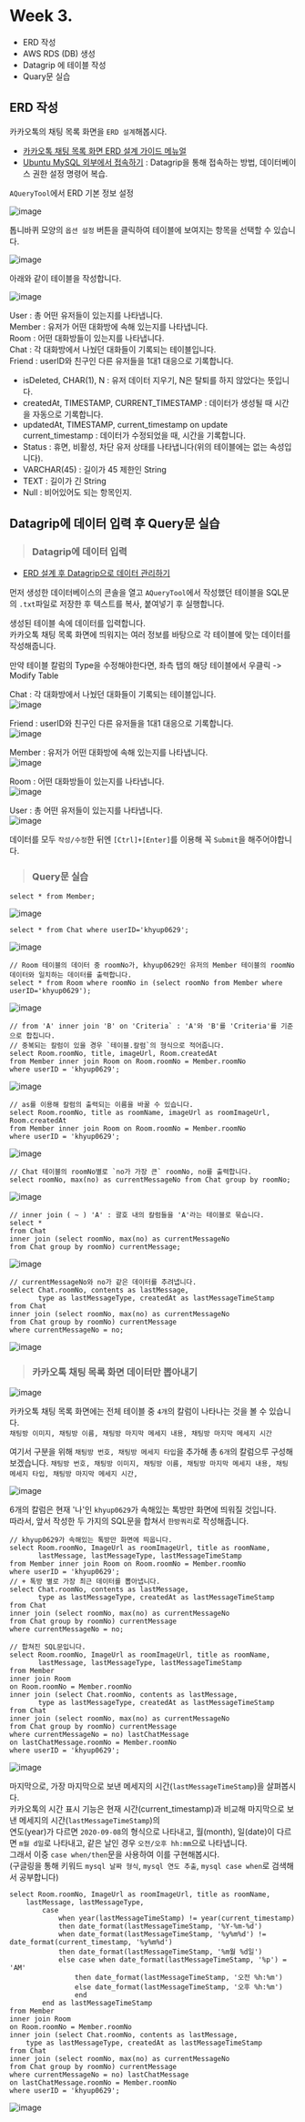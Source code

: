 # Week 3.

- ERD 작성
- AWS RDS (DB) 생성
- Datagrip 에 테이블 작성
- Quary문 실습

## ERD 작성

카카오톡의 채팅 목록 화면을 `ERD 설계`해봅시다.

- [카카오톡 채팅 목록 화면 ERD 설계 가이드 메뉴얼](https://yusang.tistory.com/42?category=835611)
- [Ubuntu MySQL 외부에서 접속하기](https://luminitworld.tistory.com/82) : Datagrip을 통해 접속하는 방법, 데이터베이스 권한 설정 명령어 복습.

`AQueryTool`에서 ERD 기본 정보 설정

![image](https://user-images.githubusercontent.com/43658658/132428155-242e45df-95b6-4d50-8411-69a27c4549ce.png)

톱니바퀴 모양의 `옵션 설정` 버튼을 클릭하여 테이블에 보여지는 항목을 선택할 수 있습니다.

![image](https://user-images.githubusercontent.com/43658658/132428555-8d7af084-537c-4643-94b6-89c98a99de1e.png)

아래와 같이 테이블을 작성합니다.

![image](https://user-images.githubusercontent.com/43658658/132438490-ddcf8a90-3a3d-40ef-b70e-f8b859cec695.png)

User : 총 어떤 유저들이 있는지를 나타냅니다.   
Member : 유저가 어떤 대화방에 속해 있는지를 나타냅니다.   
Room : 어떤 대화방들이 있는지를 나타냅니다.   
Chat : 각 대화방에서 나눴던 대화들이 기록되는 테이블입니다.   
Friend : userID와 친구인 다른 유저들을 1대1 대응으로 기록합니다.   

- isDeleted, CHAR(1), N : 유저 데이터 지우기, N은 탈퇴를 하지 않았다는 뜻입니다.
- createdAt, TIMESTAMP, CURRENT_TIMESTAMP : 데이터가 생성될 때 시간을 자동으로 기록합니다.
- updatedAt, TIMESTAMP, current_timestamp on update current_timestamp : 데이터가 수정되었을 때, 시간을 기록합니다.
- Status : 휴면, 비활성, 차단 유저 상태를 나타냅니다(위의 테이블에는 없는 속성입니다).
- VARCHAR(45) : 길이가 45 제한인 String
- TEXT : 길이가 긴 String
- Null : 비어있어도 되는 항목인지.

## Datagrip에 데이터 입력 후 Query문 실습

> <h3>Datagrip에 데이터 입력</h3>

- [ERD 설계 후 Datagrip으로 데이터 관리하기](https://yusang.tistory.com/42?category=835611)

먼저 생성한 데이터베이스의 콘솔을 열고 `AQueryTool`에서 작성했던 테이블을 SQL문의 `.txt`파일로 저장한 후 텍스트를 복사, 붙여넣기 후 실행합니다.

생성된 테이블 속에 데이터를 입력합니다.   
카카오톡 채팅 목록 화면에 띄워지는 여러 정보를 바탕으로 각 테이블에 맞는 데이터를 작성해줍니다.

만약 테이블 칼럼의 Type을 수정해야한다면, 좌측 탭의 해당 테이블에서 우클릭 -> Modify Table

Chat : 각 대화방에서 나눴던 대화들이 기록되는 테이블입니다.   
![image](https://user-images.githubusercontent.com/43658658/132441336-14f663a7-9b49-41d8-8203-35fb221ea75b.png)

Friend : userID와 친구인 다른 유저들을 1대1 대응으로 기록합니다.   
![image](https://user-images.githubusercontent.com/43658658/132441365-66f9da8d-8419-4cfb-b9ce-3855f239ec21.png)

Member : 유저가 어떤 대화방에 속해 있는지를 나타냅니다.   
![image](https://user-images.githubusercontent.com/43658658/132441375-93842bf3-436e-45bf-b924-07d20c3f22af.png)

Room : 어떤 대화방들이 있는지를 나타냅니다.   
![image](https://user-images.githubusercontent.com/43658658/132442469-b23c5519-cda0-43db-8c68-841da90a94b1.png)

User : 총 어떤 유저들이 있는지를 나타냅니다.   
![image](https://user-images.githubusercontent.com/43658658/132441400-60d6c409-300e-4c89-b0fc-06857dbe55f1.png)

데이터를 모두 `작성/수정`한 뒤엔 `[Ctrl]+[Enter]`를 이용해 꼭 `Submit`을 해주어야합니다.

> <h3>Query문 실습</h3>

``` mysql
select * from Member;
```

![image](https://user-images.githubusercontent.com/43658658/132441799-667e586c-62a4-41ee-a804-2b24ec9bf7b5.png)

``` mysql
select * from Chat where userID='khyup0629';
```

![image](https://user-images.githubusercontent.com/43658658/132442050-21be1852-e023-4c02-9039-1c804dc58a6a.png)

``` mysql
// Room 테이블의 데이터 중 roomNo가, khyup0629인 유저의 Member 테이블의 roomNo 데이터와 일치하는 데이터를 출력합니다.
select * from Room where roomNo in (select roomNo from Member where userID='khyup0629');
```

![image](https://user-images.githubusercontent.com/43658658/132442343-4c6cf77f-8034-43e1-8d6b-e3e2a74c0b48.png)

``` mysql
// from 'A' inner join 'B' on 'Criteria` : 'A'와 'B'를 'Criteria'를 기준으로 합칩니다.
// 중복되는 칼럼이 있을 경우 `테이블.칼럼`의 형식으로 적어줍니다.
select Room.roomNo, title, imageUrl, Room.createdAt 
from Member inner join Room on Room.roomNo = Member.roomNo
where userID = 'khyup0629';
```

![image](https://user-images.githubusercontent.com/43658658/132444293-21797f5a-38d1-4942-a9a8-e8feb10ad6ee.png)

``` mysql
// as를 이용해 칼럼의 출력되는 이름을 바꿀 수 있습니다.
select Room.roomNo, title as roomName, imageUrl as roomImageUrl, Room.createdAt
from Member inner join Room on Room.roomNo = Member.roomNo
where userID = 'khyup0629';
```

![image](https://user-images.githubusercontent.com/43658658/132444439-46d5b60c-5f9d-4f9e-943d-f14dd0a9600e.png)

``` mysql
// Chat 테이블의 roomNo별로 `no가 가장 큰` roomNo, no를 출력합니다.
select roomNo, max(no) as currentMessageNo from Chat group by roomNo;
```

![image](https://user-images.githubusercontent.com/43658658/132444709-3dd11a5a-2af6-4874-8f00-7cb6e7eb27b0.png)

``` mysql
// inner join ( ~ ) 'A' : 괄호 내의 칼럼들을 'A'라는 테이블로 묶습니다.
select * 
from Chat
inner join (select roomNo, max(no) as currentMessageNo 
from Chat group by roomNo) currentMessage;
```

![image](https://user-images.githubusercontent.com/43658658/132447812-c98f9bb0-0902-4db7-a537-c105838833fa.png)

``` mysql
// currentMessageNo와 no가 같은 데이터를 추려냅니다.
select Chat.roomNo, contents as lastMessage,
       type as lastMessageType, createdAt as lastMessageTimeStamp
from Chat
inner join (select roomNo, max(no) as currentMessageNo 
from Chat group by roomNo) currentMessage
where currentMessageNo = no;
```

![image](https://user-images.githubusercontent.com/43658658/132448793-65497d88-c006-4c86-8c85-fb04c48b9892.png)

> <h3>카카오톡 채팅 목록 화면 데이터만 뽑아내기</h3>

![image](https://user-images.githubusercontent.com/43658658/132444992-4065426d-1c34-4222-8e95-2dfa868cb171.png)

카카오톡 채팅 목록 화면에는 전체 테이블 중 `4개`의 칼럼이 나타나는 것을 볼 수 있습니다.   
`채팅방 이미지, 채팅방 이름, 채팅방 마지막 메세지 내용, 채팅방 마지막 메세지 시간`   

여기서 구분을 위해 `채팅방 번호, 채팅방 메세지 타입`을 추가해 총 `6개`의 칼럼으루 구성해보겠습니다.
`채팅방 번호, 채팅방 이미지, 채팅방 이름, 채팅방 마지막 메세지 내용, 채팅 메세지 타입, 채팅방 마지막 메세지 시간,`   

![image](https://user-images.githubusercontent.com/43658658/132444761-4fc9b120-cc78-4704-843f-eb7299943054.png)

6개의 칼럼은 현재 '나'인 `khyup0629`가 속해있는 톡방만 화면에 띄워질 것입니다.   
따라서, 앞서 작성한 두 가지의 SQL문을 합쳐서 `한방쿼리`로 작성해줍니다.   

``` mysql
// khyup0629가 속해있는 톡방만 화면에 띄웁니다.
select Room.roomNo, ImageUrl as roomImageUrl, title as roomName,
       lastMessage, lastMessageType, lastMessageTimeStamp
from Member inner join Room on Room.roomNo = Member.roomNo
where userID = 'khyup0629';
// + 톡방 별로 가장 최근 데이터를 뽑아냅니다.
select Chat.roomNo, contents as lastMessage,
       type as lastMessageType, createdAt as lastMessageTimeStamp
from Chat
inner join (select roomNo, max(no) as currentMessageNo 
from Chat group by roomNo) currentMessage
where currentMessageNo = no;
```

``` mysql
// 합쳐진 SQL문입니다.
select Room.roomNo, ImageUrl as roomImageUrl, title as roomName,
       lastMessage, lastMessageType, lastMessageTimeStamp
from Member
inner join Room
on Room.roomNo = Member.roomNo
inner join (select Chat.roomNo, contents as lastMessage,
       type as lastMessageType, createdAt as lastMessageTimeStamp
from Chat
inner join (select roomNo, max(no) as currentMessageNo
from Chat group by roomNo) currentMessage
where currentMessageNo = no) lastChatMessage
on lastChatMessage.roomNo = Member.roomNo
where userID = 'khyup0629';
```

![image](https://user-images.githubusercontent.com/43658658/132450456-51402c7c-bd45-49f3-8aad-fef20cdc13b6.png)

마지막으로, 가장 마지막으로 보낸 메세지의 시간(`lastMessageTimeStamp`)을 살펴봅시다.   
카카오톡의 시간 표시 기능은 현재 시간(current_timestamp)과 비교해 마지막으로 보낸 메세지의 시간(`lastMessageTimeStamp`)의   
연도(year)가 다르면 `2020-09-08`의 형식으로 나타내고,
월(month), 일(date)이 다르면 `m월 d일`로 나타내고, 같은 날인 경우 `오전/오후 hh:mm`으로 나타냅니다.   
그래서 이중 `case when/then`문을 사용하여 이를 구현해봅시다.   
(구글링을 통해 키워드 `mysql 날짜 형식`, `mysql 연도 추출`, `mysql case when`로 검색해서 공부합니다)

``` mysql
select Room.roomNo, ImageUrl as roomImageUrl, title as roomName,
    lastMessage, lastMessageType,
        case
            when year(lastMessageTimeStamp) != year(current_timestamp)
            then date_format(lastMessageTimeStamp, '%Y-%m-%d')
            when date_format(lastMessageTimeStamp, '%y%m%d') != date_format(current_timestamp, '%y%m%d')
            then date_format(lastMessageTimeStamp, '%m월 %d일')
            else case when date_format(lastMessageTimeStamp, '%p') = 'AM'
                then date_format(lastMessageTimeStamp, '오전 %h:%m')
                else date_format(lastMessageTimeStamp, '오후 %h:%m')
                end
        end as lastMessageTimeStamp
from Member
inner join Room
on Room.roomNo = Member.roomNo
inner join (select Chat.roomNo, contents as lastMessage,
    type as lastMessageType, createdAt as lastMessageTimeStamp
from Chat
inner join (select roomNo, max(no) as currentMessageNo
from Chat group by roomNo) currentMessage
where currentMessageNo = no) lastChatMessage
on lastChatMessage.roomNo = Member.roomNo
where userID = 'khyup0629';
```

![image](https://user-images.githubusercontent.com/43658658/132496229-727c7e54-a40a-4a92-bfac-4c8f2dd77b2d.png)
